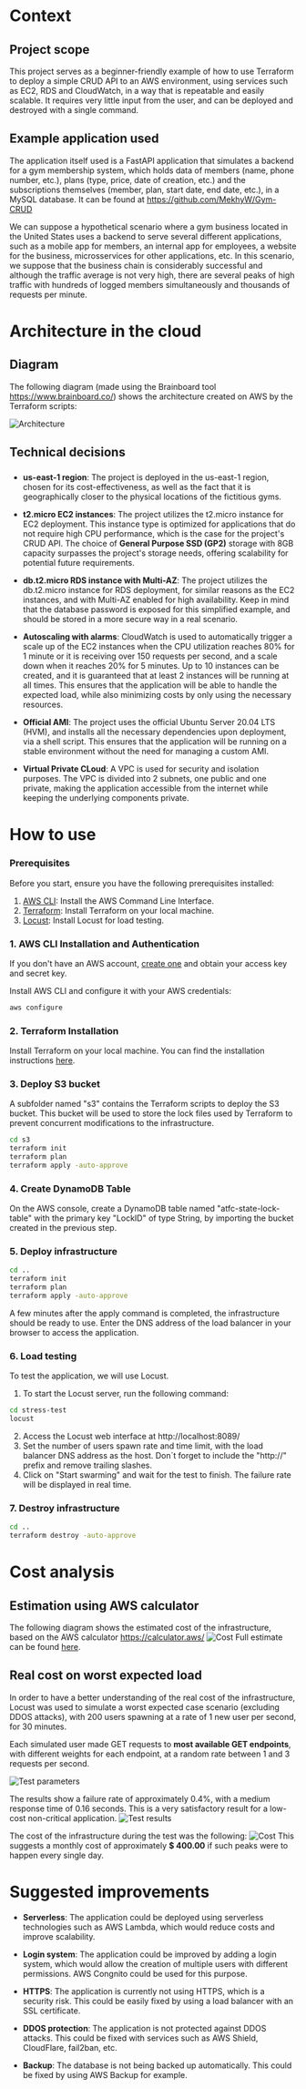 # Context

## Project scope

This project serves as a beginner-friendly example of how to use Terraform to deploy a simple CRUD API to an AWS environment, using services such as EC2, RDS and CloudWatch, in a way that is repeatable and easily scalable. It requires very little input from the user, and can be deployed and destroyed with a single command.

## Example application used

The application itself used is a FastAPI application that simulates a backend for a gym membership system, which holds data of members (name, phone number, etc.), plans (type, price, date of creation, etc.) and the subscriptions themselves (member, plan, start date, end date, etc.), in a MySQL database. It can be found at https://github.com/MekhyW/Gym-CRUD

We can suppose a hypothetical scenario where a gym business located in the United States uses a backend to serve several different applications, such as a mobile app for members, an internal app for employees, a website for the business, microsservices for other applications, etc. In this scenario, we suppose that the business chain is considerably successful and although the traffic average is not very high, there are several peaks of high traffic with hundreds of logged members simultaneously and thousands of requests per minute.


# Architecture in the cloud

## Diagram

The following diagram (made using the Brainboard tool https://www.brainboard.co/) shows the architecture created on AWS by the Terraform scripts:

![Architecture](docs/Brainboard%20-%20ATFC%20with%20bucket.png)

## Technical decisions

### 

- **us-east-1 region**: The project is deployed in the us-east-1 region, chosen for its cost-effectiveness, as well as the fact that it is geographically closer to the physical locations of the fictitious gyms.

- **t2.micro EC2 instances**: The project utilizes the t2.micro instance for EC2 deployment. This instance type is optimized for applications that do not require high CPU performance, which is the case for the project's CRUD API. The choice of **General Purpose SSD (GP2)** storage with 8GB capacity surpasses the project's storage needs, offering scalability for potential future requirements.

- **db.t2.micro RDS instance with Multi-AZ**: The project utilizes the db.t2.micro instance for RDS deployment, for similar reasons as the EC2 instances, and with Multi-AZ enabled for high availability. Keep in mind that the database password is exposed for this simplified example, and should be stored in a more secure way in a real scenario.

- **Autoscaling with alarms**: CloudWatch is used to automatically trigger a scale up of the EC2 instances when the CPU utilization reaches 80% for 1 minute or it is receiving over 150 requests per second, and a scale down when it reaches 20% for 5 minutes. Up to 10 instances can be created, and it is guaranteed that at least 2 instances will be running at all times. This ensures that the application will be able to handle the expected load, while also minimizing costs by only using the necessary resources.

- **Official AMI**: The project uses the official Ubuntu Server 20.04 LTS (HVM), and installs all the necessary dependencies upon deployment, via a shell script. This ensures that the application will be running on a stable environment without the need for managing a custom AMI.

- **Virtual Private CLoud**: A VPC is used for security and isolation purposes. The VPC is divided into 2 subnets, one public and one private, making the application accessible from the internet while keeping the underlying components private.


# How to use

### Prerequisites

Before you start, ensure you have the following prerequisites installed:

1. [AWS CLI](https://aws.amazon.com/cli/): Install the AWS Command Line Interface.
2. [Terraform](https://www.terraform.io/): Install Terraform on your local machine.
3. [Locust](https://locust.io/): Install Locust for load testing.

### 1. AWS CLI Installation and Authentication

If you don't have an AWS account, [create one](https://aws.amazon.com/) and obtain your access key and secret key.

Install AWS CLI and configure it with your AWS credentials:

```bash
aws configure
```

### 2. Terraform Installation

Install Terraform on your local machine. You can find the installation instructions [here](https://learn.hashicorp.com/tutorials/terraform/install-cli).

### 3. Deploy S3 bucket

A subfolder named "s3" contains the Terraform scripts to deploy the S3 bucket. This bucket will be used to store the lock files used by Terraform to prevent concurrent modifications to the infrastructure.

```bash
cd s3
terraform init
terraform plan
terraform apply -auto-approve
```

### 4. Create DynamoDB Table

On the AWS console, create a DynamoDB table named "atfc-state-lock-table" with the primary key "LockID" of type String, by importing the bucket created in the previous step.

### 5. Deploy infrastructure

```bash
cd ..
terraform init
terraform plan
terraform apply -auto-approve
```
A few minutes after the apply command is completed, the infrastructure should be ready to use. Enter the DNS address of the load balancer in your browser to access the application.

### 6. Load testing

To test the application, we will use Locust. 
1) To start the Locust server, run the following command:

```bash
cd stress-test
locust
```

2) Access the Locust web interface at http://localhost:8089/
3) Set the number of users spawn rate and time limit, with the load balancer DNS address as the host. Don´t forget to include the "http://" prefix and remove trailing slashes.
4) Click on "Start swarming" and wait for the test to finish. The failure rate will be displayed in real time.

### 7. Destroy infrastructure

```bash
cd ..
terraform destroy -auto-approve
```


# Cost analysis

## Estimation using AWS calculator

The following diagram shows the estimated cost of the infrastructure, based on the AWS calculator https://calculator.aws/
![Cost](docs/estimated-cost.png)
Full estimate can be found [here](docs/estimated-cost.pdf).

## Real cost on worst expected load

In order to have a better understanding of the real cost of the infrastructure, Locust was used to simulate a worst expected case scenario (excluding DDOS attacks), with 200 users spawning at a rate of 1 new user per second, for 30 minutes.

Each simulated user made GET requests to **most available GET endpoints**, with different weights for each endpoint, at a random rate between 1 and 3 requests per second.

![Test parameters](docs/locust-params.png)

The results show a failure rate of approximately 0.4%, with a medium response time of 0.16 seconds. This is a very satisfactory result for a low-cost non-critical application.
![Test results](docs/locust-results.png)

The cost of the infrastructure during the test was the following:
![Cost](docs/stress-cost.png)
This suggests a monthly cost of approximately **$ 400.00** if such peaks were to happen every single day.


# Suggested improvements

- **Serverless**: The application could be deployed using serverless technologies such as AWS Lambda, which would reduce costs and improve scalability.

- **Login system**: The application could be improved by adding a login system, which would allow the creation of multiple users with different permissions. AWS Congnito could be used for this purpose.

- **HTTPS**: The application is currently not using HTTPS, which is a security risk. This could be easily fixed by using a load balancer with an SSL certificate.

- **DDOS protection**: The application is not protected against DDOS attacks. This could be fixed with services such as AWS Shield, CloudFlare, fail2ban, etc.

- **Backup**: The database is not being backed up automatically. This could be fixed by using AWS Backup for example.